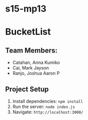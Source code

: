 # s15-mp13

# BucketList

## Team Members:

* Catahan, Anna Kumiko
* Cai, Mark Jayson
* Ranjo, Joshua Aaron P

## Project Setup
1. Install dependencies:
    ``` npm install ```
2. Run the server:
    ``` node index.js ```
3. Navigate:
    ``` http://localhost:3000/ ```

